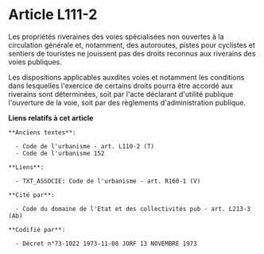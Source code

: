 # Article L111-2

Les propriétés riveraines des voies spécialisées non ouvertes à la circulation générale et, notamment, des autoroutes, pistes
pour cyclistes et sentiers de touristes ne jouissent pas des droits reconnus aux riverains des voies publiques.

Les dispositions applicables auxdites voies et notamment les conditions dans lesquelles l'exercice de certains droits pourra
être accordé aux riverains sont déterminées, soit par l'acte déclarant d'utilité publique l'ouverture de la voie, soit par
des règlements d'administration publique.

**Liens relatifs à cet article**

	**Anciens textes**:

	  - Code de l'urbanisme - art. L110-2 (T)
	  - Code de l'urbanisme 152

	**Liens**:

	  - TXT_ASSOCIE: Code de l'urbanisme - art. R160-1 (V)

	**Cité par**:

	  - Code du domaine de l'Etat et des collectivités pub - art. L213-3 (Ab)

	**Codifié par**:

	  - Décret n°73-1022 1973-11-08 JORF 13 NOVEMBRE 1973
